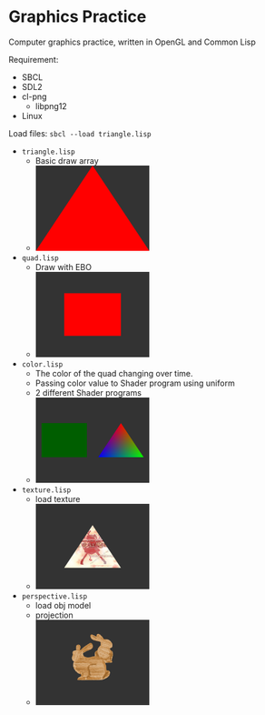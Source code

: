 Graphics Practice
=================

Computer graphics practice, written in OpenGL and Common Lisp

Requirement:

* SBCL
* SDL2
* cl-png
  - libpng12
* Linux

Load files: `sbcl --load triangle.lisp`

* `triangle.lisp`
  - Basic draw array
  - <img src="img/triangle.png" width=200 />
* `quad.lisp`
  - Draw with EBO
  - <img src="img/quad.png" width=200 />
* `color.lisp`
  - The color of the quad changing over time.
  - Passing color value to Shader program using uniform
  - 2 different Shader programs
  - <img src="img/color.png" width=200 />
* `texture.lisp`
  - load texture
  - <img src="img/texture.png" width=200/>
* `perspective.lisp`
  - load obj model
  - projection
  - <img src="img/perspective.png" width=200/>

